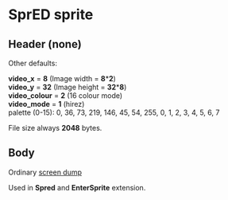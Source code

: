 # SprED sprite

## Header (none)

Other defaults:

**video_x** = **8** (Image width = **8**\***2**)  
**video_y** = **32** (Image height = **32**\***8**)  
**video_colour** = **2** (16 colour mode)  
**video_mode** = **1** (hirez)  
palette (0-15): 0, 36, 73, 219, 146, 45, 54, 255, 0, 1, 2, 3, 4, 5, 6, 7

File size always **2048** bytes.

## Body

Ordinary [screen dump](fmt_img-screen.md)

Used in **Spred** and **EnterSprite** extension.

